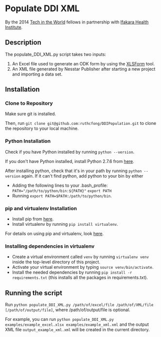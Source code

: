 # Populate DDI XML
By the 2014 [Tech in the World](http://www.techintheworld.org) fellows in partnership with [Ifakara Health Institute](http://ihi.or.tz).

## Description
The populate_DDI_XML.py script takes two inputs:

1. An Excel file used to generate an ODK form by using the [XLSForm](http://opendatakit.org/help/form-design/xlsform/) tool.
2. An XML file generated by Nesstar Publisher after starting a new project and importing a data set.

## Installation
### Clone to Repository
Make sure git is installed.

Then, run `git clone git@github.com:ruthcfong/DDIPopulation.git` to clone the repository to your local machine.

### Python Installation
Check if you have Python installed by running `python --version`.

If you don't have Python installed, install Python 2.7.6 from [here](http://www.python.org/download/releases/2.7.6/).

After installing python, check that it's in your path by running `python --version` again. If it can't find python, add python to your bin by either
* Adding the following lines to your .bash_profile:
`PATH="/path/to/python/bin:${PATH}"`
`export PATH`
* Running `export PATH=$PATH:/path/to/python/bin`.

### pip and virtualenv Installation
* Install pip from [here](http://www.pip-installer.org/en/latest/installing.html).
* Install virtualenv by running `pip install virtualenv`.

For details on using pip and virtualenv, look [here](https://github.com/ruthcfong/coding-tricks#development-tools).

### Installing dependencies in virtualenv
* Create a virtual environment called `venv` by running `virtualenv venv` inside the top-level directory of this project.
* Activate your virtual environment by typing `source venv/bin/activate`.
* Install the needed dependencies by running `pip install -r requirements.txt` (this installs all the packages in requirements.txt).

## Running the script
Run `python populate_DDI_XML.py /path/of/excel/file /path/of/XML/file [/path/of/output/file]`, where /path/of/output/file is optional.

For example, you can run `python populate_DDI_XML.py examples/example_excel.xlsx examples/example_xml.xml` and the output XML file `output_example_xml.xml` will be created in the current directory.